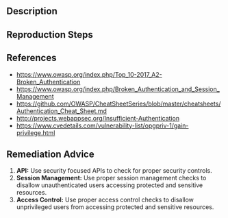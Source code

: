 ## Description


## Reproduction Steps


## References

- https://www.owasp.org/index.php/Top_10-2017_A2-Broken_Authentication
- https://www.owasp.org/index.php/Broken_Authentication_and_Session_Management
- https://github.com/OWASP/CheatSheetSeries/blob/master/cheatsheets/Authentication_Cheat_Sheet.md
- http://projects.webappsec.org/Insufficient-Authentication
- https://www.cvedetails.com/vulnerability-list/opgpriv-1/gain-privilege.html


## Remediation Advice

1. **API:** Use security focused APIs to check for proper security controls.
2. **Session Management:** Use proper session management checks to disallow unauthenticated users accessing protected and sensitive resources.
3. **Access Control:** Use proper access control checks to disallow unprivileged users from accessing protected and sensitive resources.
